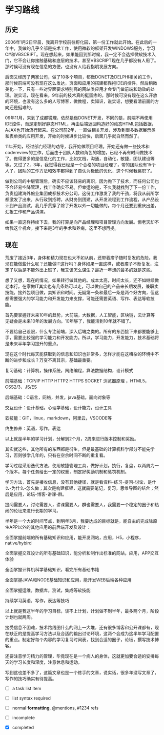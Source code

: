 # 学习路线

## 历史

2006年1月2日早晨，我离开学校前往孵化园，第一份工作就此开始。在此后的一年中，我做的几乎全部是技术工作，使用微软的框架开发WINDOWS服务，学习C#和VBSCRIPT。现在想起来，如果能回到那时候，我一定不会选择微软技术入门，它不会让你接触基础和底层的技术，甚至VBSCRIPT现在几乎都没有人用了。那时候可没有现在信息的方便，也没有人给我指明发展方向。

后面又经历了两家公司，做了10多个项目，都做DONET及DELPHI相关的工作，那时候前端可没有现在这么发达，页面和应用的搭建都靠拖IDE的控件，然后稍微美化一下，只有一些对界面要求特别高的网站类应用才会专门做前端和动效的处理。说实话，现在看来，9年前的技术真的挺蛋疼的，那时候可没有现在这么开放的环境，也没有这么多的人写博客，做教程，卖知识，说实话，想要看清前面的方向还是挺难的。

09年11月，来到了成都锐理，依然是做DONET开发，不同的是，前端不再使用IDE控件，而是定制好静态HTML，再由后端返回构造好的动态HTML包括数据，AJAX也开始流行起来。在公司前2年，一直做相关开发，涉及到很多数据展示类和表单类的应用开发，开始的时候进步比较快，后面几乎就自然而然了。

11年开始，经过部门经理的劝导，我开始做项目经理。开始还有做一些技术和codereview的工作，后面由于团队人数和角色的增加，已经不再有时间做技术了。做得更多的是信息化的工作，比如文档，沟通，自动化，敏捷，团队建设等等。又过了2，3年，我觉得我已经是一个合格的项目经理了，带的团队也有15个人了，团队的工作方法和效率都得到了自认为极致的优化，这个时候我离职了。

做到公司的中层管理后，确实不应该轻易的离职，因为抛下了技术，而任何公司也不会轻易空降管理，找工作确实不易。但幸运的是，不久我就找到了下一份工作，负责组建海外旅业集团成都技术分公司，这份工作激发了我的干劲，将我从前所学都激发了出来，从行政到招聘，从财务到团建，从开发流程到工作流程，从产品设计到产品测试，我几乎贯穿了除了开发以外一切能做的，每个月还要到重庆出差，汇报工作和产品讲演。

如果一直这样持续下去，我的打算是向产品经理和项目管理方向发展。但老天却不给我这个机会。接下来是3年的手术和养病，这里不想再提。

## 现在

荒废了接近3年，身体和精力现在也大不如从前，还带着瘤子随时复发的危险，我现在能做些什么呢？还能做IT这行吗？身体如果一直这样，或者瘤子不断复发，注定了以后是不能外出上班了，我又该怎么谋生？最近一年想的最多的就是这些。

想了又想，现在的情况，如果转行做其他的。成本太高，时间太长，还不如继续做老本行。在家做IT其实也有几条路可以走，可以做自己的产品来长期发展，兼职卖技能，接外包项目做，卖知识和时间。无疑第一条和最后一条是两个好方向，但这都需要强大的学习能力和开发能力来支撑，可能还需要英语、写作、表达等软技能。

首先要掌握好未来10年的趋势，大前端，大数据，人工智能，区块链，云计算等无疑会是未来10年的发展方向。10年够了，我能活到10年就不错了。

不要给自己设限，什么专注前端，深入后端之类的。所有的东西接下来都要能够上手，需要比较强的学习能力和开发能力。所以，学习能力，开发能力，技术基础将是未来半年学习提升的重点。

现在这个时代每天能获取到的信息和知识也非常多，怎样才能在这嘈杂的环境中不断的进步和成长？万变不离其宗，基础最重要。

复习基础：计算机，操作系统，网络编程，算法数据结构，设计模式

前端基础：TCP/IP HTTP HTTP2 HTTPS SOCKET 浏览器原理 ，HTML5，CSS2/3，JS/ES

后端基础：C语言，网络，并发，java基础，面向对象等

交互设计：设计基础，心理学基础，设计能力，设计工具

软技能：GIT，linux，markdown，阿里云，VSCODE等

终生修养：英语，写作，表达

以上就是半年的学习计划，分解到2个月，2周来进行版本控制和奖励。

其实就这些，其他所有的东西都是衍生，但是最基础的计算机科学部分不能先学习，否则够学几年的，只有在空余时间不断的重复看。

学习过程采用迭代方法，使用敏捷管理工具，做好计划，执行，复盘，以两周为一个版本。每个任务给出一定的权重，制定好奖励机制和惩罚机制。

学习方法，首先是接收信息，没有其他捷径，就是看资料-练习-提问-讨论，是什么-为什么-怎么做；其次是构建框架，这就需要笔记，复习，思维导图的结合；然后是应用，论坛-博客-讲课-群。

提问需要人，讨论需要人，讲课需要人，群也需要人，我需要一个稳定的圈子和热闹的论坛来进行长期的学习。

半年是一个大的时间节点，到明年3月，我要达成的目标就是，能自主的完成除原生APP以外的其他应用的前后端开发及设计：

全面掌握前端的所有基础知识和应用，能开发网站，应用，H5，小程序，native/hybird

全面掌握交互设计的所有基础知识，能分析和制作出标准的网站，应用，APP交互体验

全面掌握计算机科学基础知识，看完所有基础书籍

全面掌握JAVA和NODE基础知识和应用，能开发WEB后端各种应用

全面掌握运维，数据库，测试，集成等软技能

持续学习英语，写作，表达等技巧

以上就是我这半年的学习目标，谈不上计划，计划做不到半年，最多两个月，阶段计划也就两周。

接受信息不困难，技术路线图什么的网上一大堆，还有很多博客和公开课都有，现在缺乏的是提高学习方法以及合适的输出讨论环境，这两个会成为这半年学习配置的重点。制定好每个内容的学习复习时间表，找到合适的圈子，论坛，撰写技术博客。

还要注意学习精力的管理，毕竟现在是一个病人的身体，这就更加要合适的安排每天的学习长度和深度，注意休息和运动。

写到这也差不多了，这篇文章也是一个练手的文章，说实话，很多年没写文章了，写作的技巧确实有待提高。

- [ ] a task list item
- [ ] list syntax required
- [ ] normal **formatting**, @mentions, #1234 refs
- [ ] incomplete
- [x] completed

